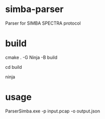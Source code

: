 # simba-parser
Parser for SIMBA SPECTRA protocol

# build
cmake . -G Ninja -B build

cd build

ninja

# usage
ParserSimba.exe -p input.pcap -o output.json
